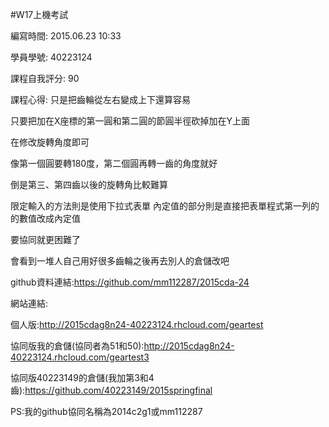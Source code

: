 
#W17上機考試

編寫時間: 2015.06.23 10:33

學員學號: 40223124

課程自我評分: 90

課程心得:
只是把齒輪從左右變成上下還算容易

只要把加在X座標的第一圓和第二圓的節圓半徑砍掉加在Y上面

在修改旋轉角度即可

像第一個圓要轉180度，第二個圓再轉一齒的角度就好

倒是第三、第四齒以後的旋轉角比較難算

限定輸入的方法則是使用下拉式表單
內定值的部分則是直接把表單程式第一列的的數值改成內定值

要協同就更困難了

會看到一堆人自己用好很多齒輪之後再去別人的倉儲改吧


github資料連結:https://github.com/mm112287/2015cda-24


網站連結:

個人版:http://2015cdag8n24-40223124.rhcloud.com/geartest

協同版我的倉儲(協同者為51和50):http://2015cdag8n24-40223124.rhcloud.com/geartest3

協同版40223149的倉儲(我加第3和4齒):https://github.com/40223149/2015springfinal

PS:我的github協同名稱為2014c2g1或mm112287







